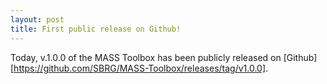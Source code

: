 ```yaml
--- 
layout: post 
title: First public release on Github!
--- 
```


Today, v.1.0.0 of the MASS Toolbox has been publicly released on [Github][https://github.com/SBRG/MASS-Toolbox/releases/tag/v1.0.0].